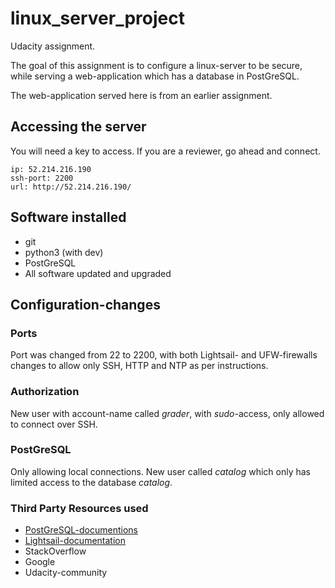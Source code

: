 # linux_server_project
Udacity assignment.

The goal of this assignment is to configure a linux-server to be secure, while serving a web-application which has a database in PostGreSQL.

The web-application served here is from an earlier assignment.



## Accessing the server

You will need a key to access. If you are a reviewer, go ahead and connect.

```
ip: 52.214.216.190
ssh-port: 2200
url: http://52.214.216.190/
```

## Software installed

- git
- python3 (with dev)
- PostGreSQL
- All software updated and upgraded

## Configuration-changes

### Ports

Port was changed from 22 to 2200, with both Lightsail- and UFW-firewalls changes to allow only SSH, HTTP and NTP as per instructions.

### Authorization

New user with account-name called *grader*, with *sudo*-access, only allowed to connect over SSH.

### PostGreSQL

Only allowing local connections. New user called *catalog* which only has limited access to the database *catalog*.

### Third Party Resources used

- [PostGreSQL-documentions](https://www.postgresql.org/docs/)
- [Lightsail-documentation](https://lightsail.aws.amazon.com/ls/docs/all)
- StackOverflow
- Google
- Udacity-community
